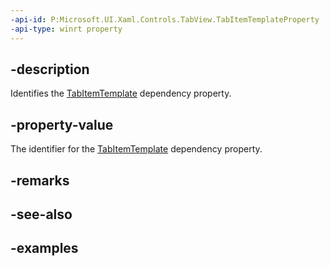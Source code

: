 ```yaml
---
-api-id: P:Microsoft.UI.Xaml.Controls.TabView.TabItemTemplateProperty
-api-type: winrt property
---
```


## -description

Identifies the [TabItemTemplate](tabview_tabitemtemplate.md) dependency property.

## -property-value

The identifier for the [TabItemTemplate](tabview_tabitemtemplate.md) dependency property.

## -remarks

## -see-also

## -examples

